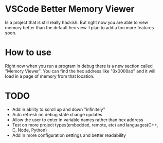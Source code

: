 # VSCode Better Memory Viewer
Is a project that is still really hackish. But right now you are able to view memory better than the default hex view. I plan to add a ton more features soon.

# How to use
Right now when you run a program in debug there is a new section called "Memory Viewer".
You can find the hex address like "0x0000ab" and it will load in a page of memory from that location.

# TODO
* Add in ability to scroll up and down "infinitely"
* Auto refresh on debug state change updates
* Allow the user to enter in variable names rather than hex address
* Test on more project types(embedded, remote, etc) and languages(C++, C, Node, Python)
* Add in more configuration settings and better readability